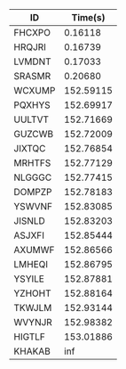 |ID|Time(s)|
|-|-|
|FHCXPO|0.16118|
|HRQJRI|0.16739|
|LVMDNT|0.17033|
|SRASMR|0.20680|
|WCXUMP|152.59115|
|PQXHYS|152.69917|
|UULTVT|152.71669|
|GUZCWB|152.72009|
|JIXTQC|152.76854|
|MRHTFS|152.77129|
|NLGGGC|152.77415|
|DOMPZP|152.78183|
|YSWVNF|152.83085|
|JISNLD|152.83203|
|ASJXFI|152.85444|
|AXUMWF|152.86566|
|LMHEQI|152.86795|
|YSYILE|152.87881|
|YZHOHT|152.88164|
|TKWJLM|152.93144|
|WVYNJR|152.98382|
|HIGTLF|153.01886|
|KHAKAB|inf|
